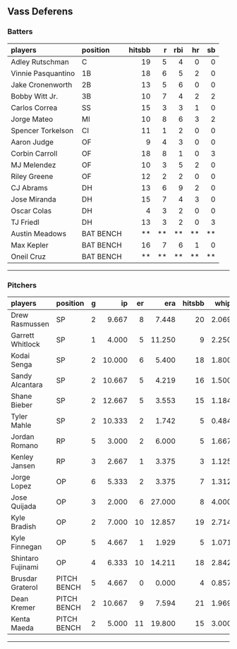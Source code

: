 ## Vass Deferens

### Batters

 
|players            |position  | hitsbb|  r| rbi| hr| sb| 
|:------------------|:---------|------:|--:|---:|--:|--:| 
|Adley Rutschman    |C         |     19|  5|   4|  0|  0| 
|Vinnie Pasquantino |1B        |     18|  6|   5|  2|  0| 
|Jake Cronenworth   |2B        |     13|  5|   6|  0|  0| 
|Bobby Witt Jr.     |3B        |     10|  7|   4|  2|  2| 
|Carlos Correa      |SS        |     15|  3|   3|  1|  0| 
|Jorge Mateo        |MI        |     10|  8|   6|  3|  2| 
|Spencer Torkelson  |CI        |     11|  1|   2|  0|  0| 
|Aaron Judge        |OF        |      9|  4|   3|  0|  0| 
|Corbin Carroll     |OF        |     18|  8|   1|  0|  3| 
|MJ Melendez        |OF        |     10|  3|   5|  2|  0| 
|Riley Greene       |OF        |     12|  2|   2|  0|  0| 
|CJ Abrams          |DH        |     13|  6|   9|  2|  0| 
|Jose Miranda       |DH        |     15|  7|   4|  3|  0| 
|Oscar Colas        |DH        |      4|  3|   2|  0|  0| 
|TJ Friedl          |DH        |     13|  3|   2|  0|  3| 
|Austin Meadows     |BAT BENCH |     **| **|  **| **| **| 
|Max Kepler         |BAT BENCH |     16|  7|   6|  1|  0| 
|Oneil Cruz         |BAT BENCH |     **| **|  **| **| **| 


* * *

### Pitchers

 
|players           |position    |  g|     ip| er|    era| hitsbb|  whip| so|  w| sv| 
|:-----------------|:-----------|--:|------:|--:|------:|------:|-----:|--:|--:|--:| 
|Drew Rasmussen    |SP          |  2|  9.667|  8|  7.448|     20| 2.069|  8|  0|  0| 
|Garrett Whitlock  |SP          |  1|  4.000|  5| 11.250|      9| 2.250|  1|  0|  0| 
|Kodai Senga       |SP          |  2| 10.000|  6|  5.400|     18| 1.800| 11|  1|  0| 
|Sandy Alcantara   |SP          |  2| 10.667|  5|  4.219|     16| 1.500| 11|  0|  0| 
|Shane Bieber      |SP          |  2| 12.667|  5|  3.553|     15| 1.184|  8|  1|  0| 
|Tyler Mahle       |SP          |  2| 10.333|  2|  1.742|      5| 0.484| 10|  0|  0| 
|Jordan Romano     |RP          |  5|  3.000|  2|  6.000|      5| 1.667|  4|  0|  2| 
|Kenley Jansen     |RP          |  3|  2.667|  1|  3.375|      3| 1.125|  3|  0|  2| 
|Jorge Lopez       |OP          |  6|  5.333|  2|  3.375|      7| 1.312|  2|  0|  1| 
|Jose Quijada      |OP          |  3|  2.000|  6| 27.000|      8| 4.000|  2|  0|  1| 
|Kyle Bradish      |OP          |  2|  7.000| 10| 12.857|     19| 2.714|  6|  0|  0| 
|Kyle Finnegan     |OP          |  5|  4.667|  1|  1.929|      5| 1.071|  6|  0|  3| 
|Shintaro Fujinami |OP          |  4|  6.333| 10| 14.211|     18| 2.842|  8|  0|  0| 
|Brusdar Graterol  |PITCH BENCH |  5|  4.667|  0|  0.000|      4| 0.857|  2|  0|  2| 
|Dean Kremer       |PITCH BENCH |  2| 10.667|  9|  7.594|     21| 1.969| 11|  1|  0| 
|Kenta Maeda       |PITCH BENCH |  2|  5.000| 11| 19.800|     15| 3.000|  2|  0|  0| 


* * *


